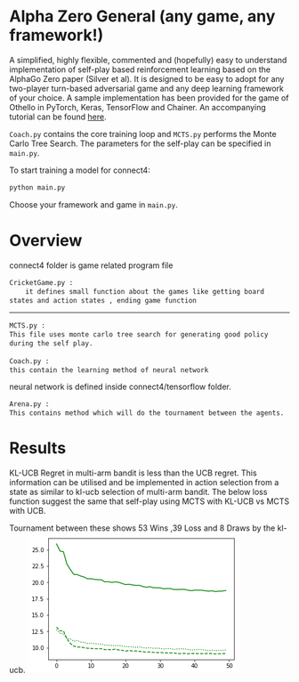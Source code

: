 # Alpha Zero General (any game, any framework!)

A simplified, highly flexible, commented and (hopefully) easy to understand implementation of self-play based reinforcement learning based on the AlphaGo Zero paper (Silver et al). It is designed to be easy to adopt for any two-player turn-based adversarial game and any deep learning framework of your choice. A sample implementation has been provided for the game of Othello in PyTorch, Keras, TensorFlow and Chainer. An accompanying tutorial can be found [here](http://web.stanford.edu/~surag/posts/alphazero.html).

```Coach.py``` contains the core training loop and ```MCTS.py``` performs the Monte Carlo Tree Search. The parameters for the self-play can be specified in ```main.py```.

To start training a model for connect4:
```bash
python main.py
```
Choose your framework and game in ```main.py```.

# Overview
connect4 folder is game related program file
	
	CricketGame.py :
		it defines small function about the games like getting board states and action states , ending game function
	

------------------------------------------------------------------
	MCTS.py :
	This file uses monte carlo tree search for generating good policy during the self play.

	Coach.py :
	this contain the learning method of neural network 

neural network is defined inside connect4/tensorflow folder.

	Arena.py :
	This contains method which will do the tournament between the agents.
# Results	
KL-UCB Regret in multi-arm bandit is less than the UCB regret. This information can be utilised and be implemented in action selection from a state as similar to kl-ucb selection of multi-arm bandit. The below loss function suggest the same that self-play using MCTS with KL-UCB vs MCTS with UCB.

Tournament between these shows 53 Wins ,39 Loss and 8 Draws by the kl-ucb.
![Batting and bowling loss function](images/ucb_cricket.png)

